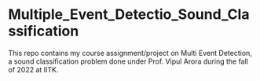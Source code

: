 # Multiple_Event_Detectio_Sound_Classification
This repo contains my course assignment/project on Multi Event Detection, a sound classification problem done under Prof. Vipul Arora during the fall of 2022 at IITK.
